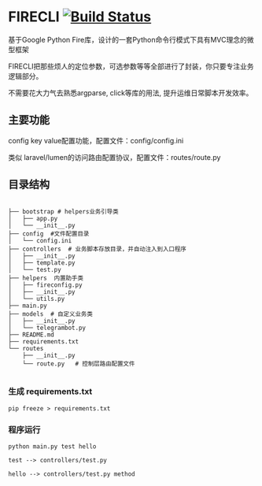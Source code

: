 
# FIRECLI [![Build Status](https://travis-ci.org/lifeblood/fire-cli.svg?branch=master)](https://travis-ci.org/lifeblood/firecli)


基于Google Python Fire库，设计的一套Python命令行模式下具有MVC理念的微型框架

FIRECLI把那些烦人的定位参数，可选参数等等全部进行了封装，你只要专注业务逻辑部分。

不需要花大力气去熟悉argparse, click等库的用法, 提升运维日常脚本开发效率。

## 主要功能

config key value配置功能，配置文件：config/config.ini

类似 laravel/lumen的访问路由配置协议，配置文件：routes/route.py

## 目录结构


````
    
├── bootstrap # helpers业务引导类
│   ├── app.py
│   └── __init__.py
├── config  #文件配置目录
│   └── config.ini
├── controllers  # 业务脚本存放目录，并自动注入到入口程序
│   ├── __init__.py
│   ├── template.py
│   └── test.py
├── helpers  内置助手类
│   ├── fireconfig.py
│   ├── __init__.py
│   └── utils.py
├── main.py
├── models  # 自定义业务类
│   ├── __init__.py
│   └── telegrambot.py
├── README.md
├── requirements.txt
└── routes
    ├── __init__.py
    └── route.py   # 控制层路由配置文件
    
````

### 生成 requirements.txt 
````
pip freeze > requirements.txt
````

### 程序运行

````
python main.py test hello

test --> controllers/test.py

hello --> controllers/test.py method

````
